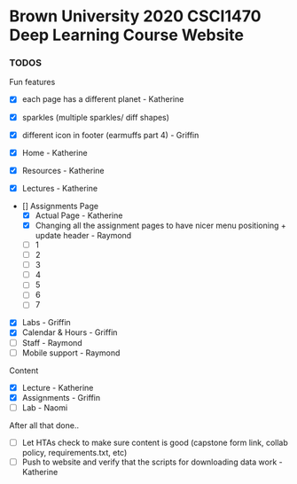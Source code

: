 # Brown University 2020 CSCI1470 Deep Learning Course Website


### TODOS

Fun features
- [x] each page has a different planet - Katherine
- [x] sparkles (multiple sparkles/ diff shapes)
- [x] different icon in footer (earmuffs part 4) - Griffin

- [x] Home - Katherine
- [x] Resources - Katherine
- [x] Lectures - Katherine
- [] Assignments Page
   *  [x] Actual Page - Katherine
   *  [x] Changing all the assignment pages to have nicer menu positioning + update header - Raymond
   *  [ ] 1
   *  [ ] 2
   *  [ ] 3
   *  [ ] 4
   *  [ ] 5
   *  [ ] 6
   *  [ ] 7
- [x] Labs - Griffin 
- [x] Calendar & Hours - Griffin
- [ ] Staff - Raymond
- [ ] Mobile support - Raymond

Content 
- [x] Lecture - Katherine 
- [x] Assignments - Griffin
- [ ] Lab - Naomi

After all that done..
- [ ] Let HTAs check to make sure content is good (capstone form link, collab policy, requirements.txt, etc)
- [ ] Push to website and verify that the scripts for downloading data work - Katherine